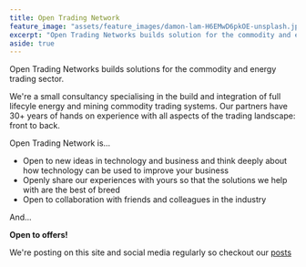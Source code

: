 ```yaml
---
title: Open Trading Network
feature_image: "assets/feature_images/damon-lam-H6EMwD6pkOE-unsplash.jpg"
excerpt: "Open Trading Networks builds solution for the commodity and energy trading sector."
aside: true
---
```


Open Trading Networks builds solutions for the commodity and energy trading sector.

We're a small consultancy specialising in the build and integration of full lifecyle energy and mining commodity trading systems. Our partners have 30+ years of hands on experience with all aspects of the trading landscape: front to back.

Open Trading Network is...
* Open to new ideas in technology and business and think deeply about how technology can be used to improve your business
* Openly share our experiences with yours so that the solutions we help with are the best of breed 
* Open to collaboration with friends and colleagues in the industry

And...

**Open to offers!**

We're posting on this site and social media regularly so checkout our [posts](/category/all)